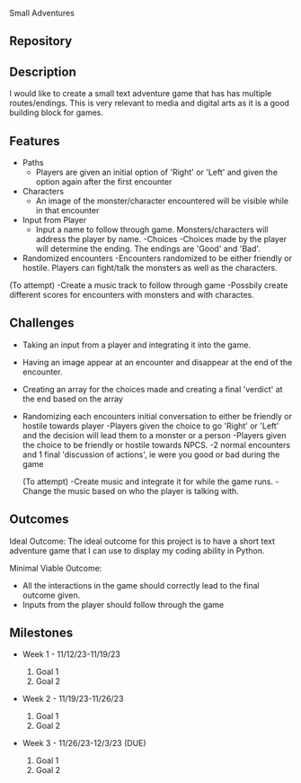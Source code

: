 Small Adventures

## Repository
<Link to your project's public GitHub respository>

## Description
I would like to create a small text adventure game that has has multiple routes/endings.
This is very relevant to media and digital arts as it is a good building block for games. 

## Features
- Paths
	- Players are given an initial option of 'Right' or 'Left' and given the option again
   after the first encounter 
- Characters
	- An image of the monster/character encountered will be visible while in that encounter
- Input from Player
	- Input a name to follow through game. Monsters/characters will address the player by name.
-Choices
  -Choices made by the player will determine the ending. The endings are 'Good' and 'Bad'.
- Randomized encounters
  -Encounters randomized to be either friendly or hostile. Players can fight/talk the monsters
  as well as the characters.

(To attempt)
-Create a music track to follow through game
-Possbily create different scores for encounters with monsters and with charactes.

## Challenges
- Taking an input from a player and integrating it into the game.
- Having an image appear at an encounter and disappear at the end of the encounter.
- Creating an array for the choices made and creating a final 'verdict' at the end
  based on the array
- Randomizing each encounters initial conversation to either be friendly or hostile
  towards player
-Players given the choice to go 'Right' or 'Left' and the decision will lead them to
  a monster or a person
-Players given the choice to be friendly or hostile towards NPCS.
-2 normal encounters and 1 final 'discussion of actions', ie were you good or bad
  during the game

  (To attempt)
  -Create music and integrate it for while the game runs.
  -Change the music based on who the player is talking with.

## Outcomes
Ideal Outcome:
The ideal outcome for this project is to have a short text adventure game that I can
use to display my coding ability in Python. 

Minimal Viable Outcome:
- All the interactions in the game should correctly lead to the final outcome given.
- Inputs from the player should follow through the game

## Milestones

- Week 1 - 11/12/23-11/19/23
  1. Goal 1
  2. Goal 2

- Week 2 - 11/19/23-11/26/23
  1. Goal 1
  2. Goal 2

- Week 3 - 11/26/23-12/3/23 (DUE)
  1. Goal 1
  2. Goal 2
